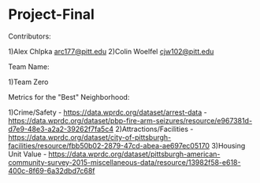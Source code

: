 # Project-Final

Contributors:

1)Alex Chlpka arc177@pitt.edu
2)Colin Woelfel cjw102@pitt.edu

Team Name:

1)Team Zero

Metrics for the "Best" Neighborhood:

1)Crime/Safety - https://data.wprdc.org/dataset/arrest-data - https://data.wprdc.org/dataset/pbp-fire-arm-seizures/resource/e967381d-d7e9-48e3-a2a2-39262f7fa5c4
2)Attractions/Facilities - https://data.wprdc.org/dataset/city-of-pittsburgh-facilities/resource/fbb50b02-2879-47cd-abea-ae697ec05170 
3)Housing Unit Value - https://data.wprdc.org/dataset/pittsburgh-american-community-survey-2015-miscellaneous-data/resource/13982f58-e618-400c-8f69-6a32dbd7c68f 
